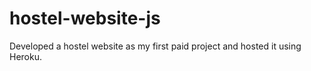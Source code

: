 # hostel-website-js
Developed a hostel website as my first paid project and hosted it using Heroku.

